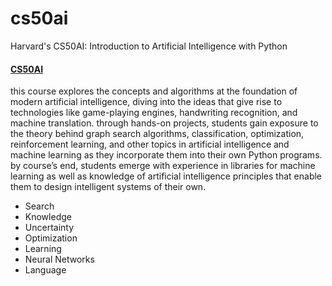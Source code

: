 # cs50ai
Harvard's CS50AI: Introduction to Artificial Intelligence with Python

#### [CS50AI]([https://bit.ly/3IRsNDw](https://learning.edx.org/course/course-v1:HarvardX+CS50AI+1T2020/home))
this course explores the concepts and algorithms at the foundation of modern artificial intelligence, diving into the ideas that give rise to technologies like game-playing engines, handwriting recognition, and machine translation. through hands-on projects, students gain exposure to the theory behind graph search algorithms, classification, optimization, reinforcement learning, and other topics in artificial intelligence and machine learning as they incorporate them into their own Python programs. by course’s end, students emerge with experience in libraries for machine learning as well as knowledge of artificial intelligence principles that enable them to design intelligent systems of their own.

<ul>
  <li>Search</li>
  <li>Knowledge</li>
  <li>Uncertainty</li>
  <li>Optimization</li>
  <li>Learning</li>
  <li>Neural Networks</li>
  <li>Language</li>
</ul>
